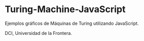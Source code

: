 # Turing-Machine-JavaScript
Ejemplos gráficos de Máquinas de Turing utilizando JavaScript.

DCI, Universidad de la Frontera.
